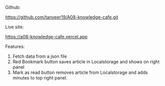 Github:

https://github.com/tanveer19/A08-knowledge-cafe.git

Live site:

https://a08-knowledge-cafe.vercel.app

Features:

1. Fetch data from a json file
2. Red Bookmark button saves article in Localstorage and shows on right panel
3. Mark as read button removes article from Localstorage and adds minutes to top right panel.
